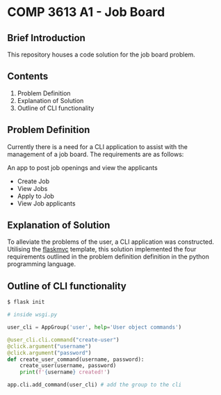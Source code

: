 # COMP 3613 A1 - Job Board 

## Brief Introduction 
This repository houses a code solution for the job board problem.

## Contents

1. Problem Definition
2. Explanation of Solution 
3. Outline of CLI functionality

## Problem Definition 

Currently there is a need for a CLI application to assist with the management of a job board.
The requirements are as follows: 

An app to post job openings and view the applicants
- Create Job
- View Jobs
- Apply to Job
- View Job applicants

## Explanation of Solution 

To alleviate the problems of the user, a CLI application was constructed. Utilising the [flaskmvc](https://github.com/uwidcit/flaskmvc) template, this solution 
implemented the four requirements outlined in the problem definition definition in the python programming language.


## Outline of CLI functionality 


```bash
$ flask init
```

```python
# inside wsgi.py

user_cli = AppGroup('user', help='User object commands')

@user_cli.cli.command("create-user")
@click.argument("username")
@click.argument("password")
def create_user_command(username, password):
    create_user(username, password)
    print(f'{username} created!')

app.cli.add_command(user_cli) # add the group to the cli

```